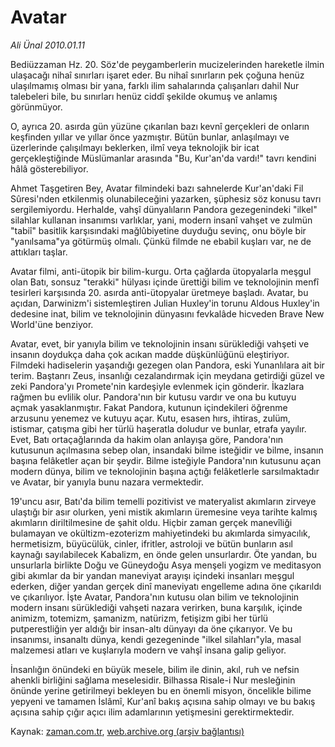 # Avatar

*Ali Ünal 2010.01.11*

<tr><td class="metin" colspan="2" style="padding-top: 20px; padding-left: 5px; ">Bediüzzaman Hz. 20. Söz'de peygamberlerin mucizelerinden hareketle ilmin ulaşacağı nihaî sınırları işaret eder. Bu nihaî sınırların pek çoğuna henüz ulaşılmamış olması bir yana, farklı ilim sahalarında çalışanları dahil Nur talebeleri bile, bu sınırları henüz ciddî şekilde okumuş ve anlamış görünmüyor.</td></tr><tr><td class="metin" colspan="2" style="padding-top: 20px; padding-left: 5px; "><p>O, ayrıca 20. asırda gün yüzüne çıkarılan bazı kevnî gerçekleri de onların keşfinden yıllar ve yıllar önce yazmıştır. Bütün bunlar, anlaşılmayı ve üzerlerinde çalışılmayı beklerken, ilmî veya teknolojik bir icat gerçekleştiğinde Müslümanlar arasında "Bu, Kur'an'da vardı!" tavrı kendini hâlâ gösterebiliyor.
<p>Ahmet Taşgetiren Bey, Avatar filmindeki bazı sahnelerde Kur'an'daki Fil Sûresi'nden etkilenmiş olunabileceğini yazarken, şüphesiz söz konusu tavrı sergilemiyordu. Herhalde, vahşî dünyalıların Pandora gezegenindeki "ilkel" silahlar kullanan insanımsı varlıklar, yani, modern insanî vahşet ve zulmün "tabiî" basitlik karşısındaki mağlûbiyetine duyduğu sevinç, onu böyle bir "yanılsama"ya götürmüş olmalı. Çünkü filmde ne ebabil kuşları var, ne de attıkları taşlar.
<p>Avatar filmi, anti-ütopik bir bilim-kurgu. Orta çağlarda ütopyalarla meşgul olan Batı, sonsuz "terakki" hülyası içinde ürettiği bilim ve teknolojinin menfî tesirleri karşısında 20. asırda anti-ütopyalar üretmeye başladı. Avatar, bu açıdan, Darwinizm'i sistemleştiren Julian Huxley'in torunu Aldous Huxley'in dedesine inat, bilim ve teknolojinin dünyasını fevkalâde hicveden Brave New World'üne benziyor.
<p>Avatar, evet, bir yanıyla bilim ve teknolojinin insanı sürüklediği vahşeti ve insanın doydukça daha çok acıkan madde düşkünlüğünü eleştiriyor. Filmdeki hadiselerin yaşandığı gezegen olan Pandora, eski Yunanlılara ait bir terim. Baştanrı Zeus, insanlığı cezalandırmak için meydana getirdiği güzel ve zeki Pandora'yı Promete'nin kardeşiyle evlenmek için gönderir. İkazlara rağmen bu evlilik olur. Pandora'nın bir kutusu vardır ve ona bu kutuyu açmak yasaklanmıştır. Fakat Pandora, kutunun içindekileri öğrenme arzusunu yenemez ve kutuyu açar. Kutu, esasen hırs, ihtiras, zulüm, istismar, çatışma gibi her türlü haşeratla doludur ve bunlar, etrafa yayılır. Evet, Batı ortaçağlarında da hakim olan anlayışa göre, Pandora'nın kutusunun açılmasına sebep olan, insandaki bilme isteğidir ve bilme, insanın başına felâketler açan bir şeydir. Bilme isteğiyle Pandora'nın kutusunu açan modern dünya, bilim ve teknolojinin başına açtığı felâketlerle sarsılmaktadır ve Avatar, bir yanıyla bunu nazara vermektedir.
<p>19'uncu asır, Batı'da bilim temelli pozitivist ve materyalist akımların zirveye ulaştığı bir asır olurken, yeni mistik akımların üremesine veya tarihte kalmış akımların diriltilmesine de şahit oldu. Hiçbir zaman gerçek manevîliği bulamayan ve okültizm-ezoterizm mahiyetindeki bu akımlarda simyacılık, hermetisizm, büyücülük, cinler, ifritler, astroloji ve bütün bunların asıl kaynağı sayılabilecek Kabalizm, en önde gelen unsurlardır. Öte yandan, bu unsurlarla birlikte Doğu ve Güneydoğu Asya menşeli yogizm ve meditasyon gibi akımlar da bir yandan maneviyat arayışı içindeki insanları meşgul ederken, diğer yandan gerçek dinî maneviyatı engelleme adına öne çıkarıldı ve çıkarılıyor. İşte Avatar, Pandora'nın kutusu olan bilim ve teknolojinin modern insanı sürüklediği vahşeti nazara verirken, buna karşılık, içinde animizm, totemizm, şamanizm, natürizm, fetişizm gibi her türlü putperestliğin yer aldığı bir insan-altı dünyayı da öne çıkarıyor. Ve bu insanımsı, insanaltı dünya, kendi gezegeninde "ilkel silahları"yla, masal malzemesi atları ve kuşlarıyla modern ve vahşî insana galip geliyor.
<p>İnsanlığın önündeki en büyük mesele, bilim ile dinin, akıl, ruh ve nefsin ahenkli birliğini sağlama meselesidir. Bilhassa Risale-i Nur mesleğinin önünde yerine getirilmeyi bekleyen bu en önemli misyon, öncelikle bilime yepyeni ve tamamen İslâmî, Kur'anî bakış açısına sahip olmayı ve bu bakış açısına sahip çığır açıcı ilim adamlarının yetişmesini gerektirmektedir.<br/></p></p></p></p></p></p></td></tr>

Kaynak: [zaman.com.tr](http://zaman.com.tr/yazar.do?yazino=938565), [web.archive.org (arşiv bağlantısı)](http://web.archive.org/web/20100114023650/http://www.zaman.com.tr:80/yazar.do?yazino=938565)
